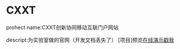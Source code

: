 # CXXT
prohect name:CXXT创新协同移动互联门户网站

descript:为实验室做的官网（开发文档丢失了）
[项目]预览<a href="https://object-summer.github.io/CXXT/cxxt_index.html" target=_blank>在线演示戳我</a>


